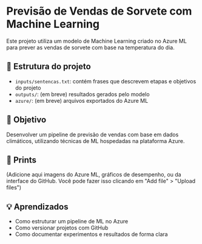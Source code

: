 # Previsão de Vendas de Sorvete com Machine Learning

Este projeto utiliza um modelo de Machine Learning criado no Azure ML para prever as vendas de sorvete com base na temperatura do dia.

## 📁 Estrutura do projeto

- `inputs/sentencas.txt`: contém frases que descrevem etapas e objetivos do projeto
- `outputs/`: (em breve) resultados gerados pelo modelo
- `azure/`: (em breve) arquivos exportados do Azure ML

## 🧠 Objetivo

Desenvolver um pipeline de previsão de vendas com base em dados climáticos, utilizando técnicas de ML hospedadas na plataforma Azure.

## 📸 Prints

(Adicione aqui imagens do Azure ML, gráficos de desempenho, ou da interface do GitHub. Você pode fazer isso clicando em "Add file" > "Upload files")

## 💡 Aprendizados

- Como estruturar um pipeline de ML no Azure
- Como versionar projetos com GitHub
- Como documentar experimentos e resultados de forma clara




